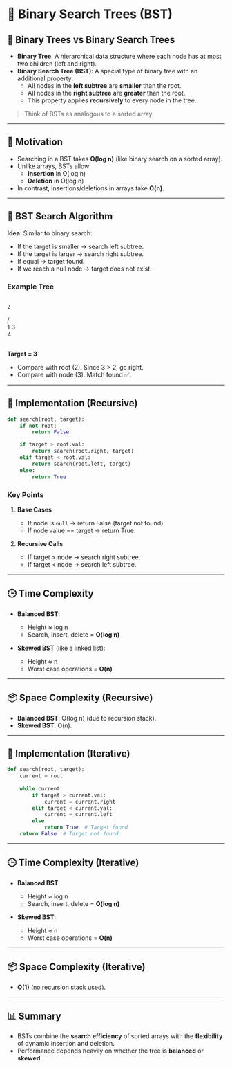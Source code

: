 
# 🌳 Binary Search Trees (BST)

## 📌 Binary Trees vs Binary Search Trees

- **Binary Tree**: A hierarchical data structure where each node has at most two children (left and right).
- **Binary Search Tree (BST)**: A special type of binary tree with an additional property:
  - All nodes in the **left subtree** are **smaller** than the root.
  - All nodes in the **right subtree** are **greater** than the root.
  - This property applies **recursively** to every node in the tree.

> Think of BSTs as analogous to a sorted array.

---

## 🎯 Motivation

- Searching in a BST takes **O(log n)** (like binary search on a sorted array).
- Unlike arrays, BSTs allow:
  - **Insertion** in O(log n)
  - **Deletion** in O(log n)
- In contrast, insertions/deletions in arrays take **O(n)**.

---

## 🔎 BST Search Algorithm

**Idea**: Similar to binary search:

- If the target is smaller → search left subtree.
- If the target is larger → search right subtree.
- If equal → target found.
- If we reach a null node → target does not exist.

### Example Tree

```

```
    2
   / \
  1   3
       \
        4
```

````

**Target = 3**

- Compare with root (2). Since 3 > 2, go right.
- Compare with node (3). Match found ✅.

---

## 📝 Implementation (Recursive)

```python
def search(root, target):
    if not root:
        return False

    if target > root.val:
        return search(root.right, target)
    elif target < root.val:
        return search(root.left, target)
    else:
        return True
````

### Key Points

1. **Base Cases**

   * If node is `null` → return False (target not found).
   * If node value == target → return True.

2. **Recursive Calls**

   * If target > node → search right subtree.
   * If target < node → search left subtree.

---

## 🕒 Time Complexity

* **Balanced BST**:

  * Height ≈ log n
  * Search, insert, delete = **O(log n)**
* **Skewed BST** (like a linked list):

  * Height ≈ n
  * Worst case operations = **O(n)**

---

## 📦 Space Complexity (Recursive)

* **Balanced BST**: O(log n) (due to recursion stack).
* **Skewed BST**: O(n).

---

## 📝 Implementation (Iterative)

```python
def search(root, target):
    current = root
    
    while current:
        if target > current.val:
            current = current.right
        elif target < current.val:
            current = current.left
        else:
            return True  # Target found
    return False  # Target not found
```

---

## 🕒 Time Complexity (Iterative)

* **Balanced BST**:

  * Height ≈ log n
  * Search, insert, delete = **O(log n)**
* **Skewed BST**:

  * Height ≈ n
  * Worst case operations = **O(n)**

---

## 📦 Space Complexity (Iterative)

* **O(1)** (no recursion stack used).

---

## 📊 Summary

* BSTs combine the **search efficiency** of sorted arrays with the **flexibility** of dynamic insertion and deletion.
* Performance depends heavily on whether the tree is **balanced** or **skewed**.

